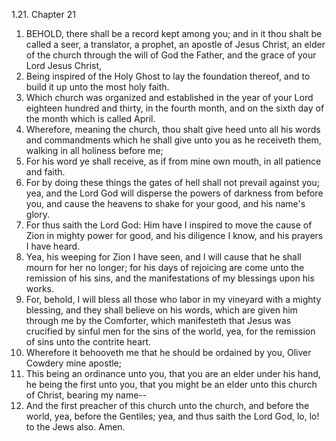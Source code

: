 1.21. Chapter 21
1. BEHOLD, there shall be a record kept among you; and in it thou shalt be called a seer, a translator, a prophet, an apostle of Jesus Christ, an elder of the church through the will of God the Father, and the grace of your Lord Jesus Christ,
2. Being inspired of the Holy Ghost to lay the foundation thereof, and to build it up unto the most holy faith.
3. Which church was organized and established in the year of your Lord eighteen hundred and thirty, in the fourth month, and on the sixth day of the month which is called April.
4. Wherefore, meaning the church, thou shalt give heed unto all his words and commandments which he shall give unto you as he receiveth them, walking in all holiness before me;
5. For his word ye shall receive, as if from mine own mouth, in all patience and faith.
6. For by doing these things the gates of hell shall not prevail against you; yea, and the Lord God will disperse the powers of darkness from before you, and cause the heavens to shake for your good, and his name's glory.
7. For thus saith the Lord God: Him have I inspired to move the cause of Zion in mighty power for good, and his diligence I know, and his prayers I have heard.
8. Yea, his weeping for Zion I have seen, and I will cause that he shall mourn for her no longer; for his days of rejoicing are come unto the remission of his sins, and the manifestations of my blessings upon his works.
9. For, behold, I will bless all those who labor in my vineyard with a mighty blessing, and they shall believe on his words, which are given him through me by the Comforter, which manifesteth that Jesus was crucified by sinful men for the sins of the world, yea, for the remission of sins unto the contrite heart.
10. Wherefore it behooveth me that he should be ordained by you, Oliver Cowdery mine apostle;
11. This being an ordinance unto you, that you are an elder under his hand, he being the first unto you, that you might be an elder unto this church of Christ, bearing my name--
12. And the first preacher of this church unto the church, and before the world, yea, before the Gentiles; yea, and thus saith the Lord God, lo, lo! to the Jews also. Amen.

